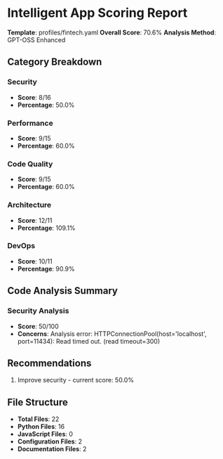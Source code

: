 # Intelligent App Scoring Report

**Template**: profiles/fintech.yaml
**Overall Score**: 70.6%
**Analysis Method**: GPT-OSS Enhanced

## Category Breakdown

### Security
- **Score**: 8/16
- **Percentage**: 50.0%

### Performance
- **Score**: 9/15
- **Percentage**: 60.0%

### Code Quality
- **Score**: 9/15
- **Percentage**: 60.0%

### Architecture
- **Score**: 12/11
- **Percentage**: 109.1%

### DevOps
- **Score**: 10/11
- **Percentage**: 90.9%

## Code Analysis Summary

### Security Analysis
- **Score**: 50/100
- **Concerns**: Analysis error: HTTPConnectionPool(host='localhost', port=11434): Read timed out. (read timeout=300)

## Recommendations

1. Improve security - current score: 50.0%

## File Structure

- **Total Files**: 22
- **Python Files**: 16
- **JavaScript Files**: 0
- **Configuration Files**: 2
- **Documentation Files**: 2
